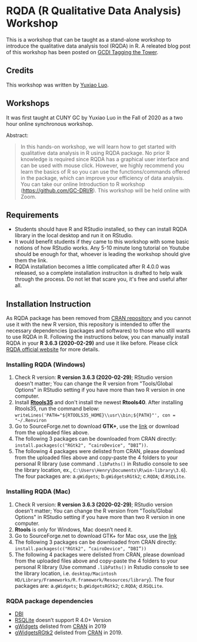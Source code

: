 # RQDA (R Qualitative Data Analysis) Workshop
This is a workshop that can be taught as a stand-alone workshop to introduce the qualitative data analysis tool (RQDA) in R. A releated blog post of this workshop has been posted on [GCDI Tagging the Tower](https://digitalfellows.commons.gc.cuny.edu/2020/10/16/use-rqda-for-qualitative-data-analysis/).

## Credits
This workshop was written by [Yuxiao Luo](https://github.com/yuxiaoluo).

## Workshops
It was first taught at CUNY GC by Yuxiao Luo in the Fall of 2020 as a two hour online synchronous workshop.

Abstract:

> In this hands-on workshop, we will learn how to get started with qualitative data analysis in R using RQDA package. No prior R knowledge is required since RQDA has a 
> graphical user interface and can be used with mouse click. However, we highly recommend you learn the basics of R so you can use the functions/commands offered in the 
> package, which can improve your efficiency of data analysis. You can take our online Introduction to R workshop (https://github.com/GC-DRI/R). This workshop will be held 
> online with Zoom.

## Requirements

- Students should have R and RStudio installed, so they can install RQDA library in the local desktop and run it on RStudio.  
- It would benefit students if they came to this workshop with some basic notions of how RStudio works. Any 5-10 minute long tutorial on Youtube should be enough for that, whoever is leading the workshop should give them the link.
- RQDA installation becomes a little complicated after R 4.0.0 was released, so a complete installation instruciton is drafted to help walk through the process. Do not let that scare you, it's free and useful after all.

## Installation Instruction
As RQDA package has been removed from [CRAN repository](https://cran.r-project.org/) and you cannot use it with the new R version, this repository is intended to offer the necessary dependencies (packages and softwares) to those who still wants to use RQDA in R. Following the instructions below, you can manually install RQDA in your **R 3.6.3 (2020-02-29)** and use it like before.
Please click [RQDA official website](https://rqda.r-forge.r-project.org/) for more details.

### Installing RQDA (Windows) 
1. Check R version: **R version 3.6.3 (2020-02-29)**; RStudio version doesn't matter; You can change the R version from "Tools/Global Options" in RStudio setting if you have more than two R version in one computer. 
2. Install [**Rtools35**](https://cran.r-project.org/bin/windows/Rtools/history.html) and don't install the newest **Rtools40**.
	After installing Rtools35, run the command below: `writeLines('PATH="${RTOOLS35_HOME}\\usr\\bin;${PATH}"', con = "~/.Renviron`
3. Go to SourceForge.net to download **GTK+**, use the [link](https://sourceforge.net/projects/gladewin32/files/gtk%2B-win32-runtime/2.10.11/gtk-2.10.11-win32-1.exe/download?use_mirror=versaweb&modtime=1175123376&big_mirror=0) or download from the uploaded files above.
4. The following 3 packages can be downloaded from CRAN directly: `install.packages(c("RGtk2", “cairoDevice", “DBI”))`.
5. The following 4 packages were delisted from CRAN, please download from the uploaded files above and copy-paste the 4 folders to your personal R library (use command `.libPaths()` in Rstudio console to see the library location, ex., `C:\Users\Henry\Documents\R\win-library\3.6`). The four packages are: a.`gWidgets`; b.`gWidgetsRGtk2`; c.`RQDA`; d.`RSQLite`.

### Installing RQDA (Mac)
1. Check R version: **R version 3.6.3 (2020-02-29)**; RStudio version doesn't matter;  You can change the R version from "Tools/Global Options" in RStudio setting if you have more than two R version in one computer. 
3. **Rtools** is only for Windows, Mac doesn’t need it. 
4. Go to SourceForge.net to download GTK+ for Mac osx, use the [link](https://sourceforge.net/projects/gtk-osx/)
5. The following 3 packages can be downloaded from CRAN directly:  `install.packages(c("RGtk2", “cairoDevice", “DBI”))`
6. The following 4 packages were delisted from CRAN, please download from the uploaded files above and copy-paste the 4 folders to your personal R library (Use command `.libPaths()` in Rstudio console to see the library location, i.e. `desktop/Macintosh HD/Library/Frameworks/R.framework/Resources/library`). The four packages are: a.`gWidgets`; b.`gWidgetsRGtk2`; c.`RQDA`; d.`RSQLite`.

### RQDA package dependencies
- [DBI](https://cran.r-project.org/web/packages/DBI/index.html)
- [RSQLite](https://cran.r-project.org/web/packages/RSQLite/index.html) doesn’t support R 4.0+ Version
- [gWidgets](https://cran.r-project.org/web/packages/gWidgets/index.html) delisted from [CRAN](https://cran.r-project.org/) in 2019
- [gWidgetsRGtk2](https://cran.r-project.org/web/packages/gWidgetsRGtk2/index.html) delisted from [CRAN](https://cran.r-project.org/) in  2019. 
  
  
